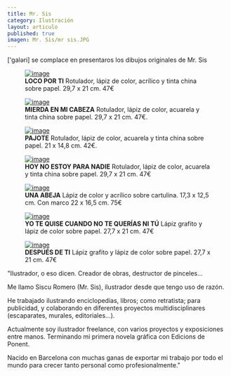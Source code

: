 ```yaml
---
title: Mr. Sis
category: Ilustración 
layout: articulo
published: true
imagen: Mr. Sis/mr sis.JPG
---
```

['galəri] se complace en presentaros los dibujos originales de Mr. Sis
<div class="figure-group">
<figure>
	<a href="/images/Mr. Sis/LOCO POR TI.jpg"><img src="/images/Mr. Sis/LOCO POR TI.jpg" alt="image"></a>
	<figcaption><b>LOCO POR TI</b>
Rotulador, lápiz de color, acrílico y tinta china sobre papel. 29,7  x 21 cm. 47€
</figcaption>
</figure>

<figure>
	<a href="/images/Mr. Sis/MIERDA EN MI CABEZA.jpg"><img src="/images/Mr. Sis/MIERDA EN MI CABEZA.jpg" alt="image"></a>
	<figcaption><b>MIERDA EN MI CABEZA</b> 
Rotulador, lápiz de color, acuarela y tinta china sobre papel. 29,7 x 21 cm. 47€.</figcaption>
</figure>

<figure>
	<a href="/images/Mr. Sis/PAJOTE.jpg"><img src="/images/Mr. Sis/PAJOTE.jpg" alt="image"></a>
	<figcaption><b>PAJOTE</b> 
Rotulador, lápiz de color, acuarela y tinta china sobre papel. 21 x 14,8 cm. 42€.</figcaption>
</figure>
</div>

<div class="figure-group">
<figure>
	<a href="/images/Mr. Sis/HOY NO ESTOY.jpg"><img src="/images/Mr. Sis/ HOY NO ESTOY.jpg" alt="image"></a>
	<figcaption><b>HOY NO ESTOY PARA NADIE</b> 
Rotulador, lápiz de color, acuarela y tinta china sobre papel. 29,7 x 21 cm. 47€
</figcaption>
</figure>

<figure>
	<a href="/images/Mr. Sis/UNA ABEJA.jpg"><img src="/images/Mr. Sis/UNA ABEJA.jpg" alt="image"></a>
	<figcaption><b>UNA ABEJA</b> 
Lápiz de color y acrílico sobre cartulina. 17,3  x 12,5 cm. Con marco 22 x 16,5 cm. 75€
</figcaption>
</figure>
</div>

<div class="figure-group">
<figure>
	<a href="/images/Mr. Sis/YO TE QUISE.jpg"><img src="/images/Mr. Sis/YO TE QUISE.jpg" alt="image"></a>
	<figcaption><b>YO TE QUISE CUANDO NO TE QUERÍAS NI TÚ</b> 
Lápiz grafito y lápiz de color sobre papel. 27,7  x 21 cm. 47€
</figcaption>
</figure>

<figure>
	<a href="/images/Mr. Sis/DESPUES DE TI.jpg"><img src="/images/Mr. Sis/DESPUES DE TI.jpg" alt="image"></a>
	<figcaption><b>DESPUÉS DE TI</b> 
Lápiz grafito y lápiz de color sobre papel. 27,7  x 21 cm. 47€</figcaption>
</figure>
</div>

"Ilustrador, o eso dicen.
Creador de obras, destructor de pinceles...

Me llamo Siscu Romero (Mr. Sis), ilustrador desde que tengo uso de razón. 

He trabajado ilustrando enciclopedias, libros; como retratista; para publicidad, y colaborando en diferentes proyectos multidisciplinares (escaparates, murales, editoriales...).

Actualmente soy ilustrador freelance, con varios proyectos y exposiciones entre manos. Terminando mi primera novela gráfica con Edicions de Ponent.

Nacido en Barcelona con muchas ganas de exportar mi trabajo por todo el mundo para crecer tanto personal como profesionalmente."


